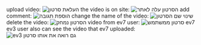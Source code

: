 upload video:
![העלאת סרטון](https://github.com/user-attachments/assets/4a56a370-dde4-47e6-9204-84e7dcb8c848)
the video is on site:
![הסרטון עלה לאתר](https://github.com/user-attachments/assets/c1a81966-42b4-4592-b235-a2e96316231d)
add comment:
![הוספת תגובה](https://github.com/user-attachments/assets/90ccdd99-1624-4d5d-bf3f-8c5ae7a6d0b0)
change the name of the video:
![שינוי שם הסרטון](https://github.com/user-attachments/assets/8eff42c3-d611-4739-8b71-ad29fc6d4dec)
delete the video:
![הסרטון נמחק](https://github.com/user-attachments/assets/34a65ce0-2be0-41dd-a406-0914562bd475)
video from ev7 user:
![סרטון ממשתמש ev7](https://github.com/user-attachments/assets/0a03437c-fd02-497e-98e7-11aeead2ce57)
ev3 user also can see the video that ev7 uploaded:
![ev3 גם רואה את אותו סרטון](https://github.com/user-attachments/assets/80bcfab2-62b0-41c3-813b-825760201ebb)
